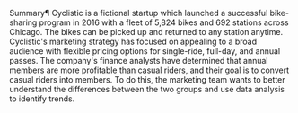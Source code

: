 Summary¶
Cyclistic is a fictional startup which launched a successful bike-sharing program in 2016 with a fleet of 5,824 bikes and 692 stations across Chicago. The bikes can be picked up and returned to any station anytime. Cyclistic's marketing strategy has focused on appealing to a broad audience with flexible pricing options for single-ride, full-day, and annual passes. The company's finance analysts have determined that annual members are more profitable than casual riders, and their goal is to convert casual riders into members. To do this, the marketing team wants to better understand the differences between the two groups and use data analysis to identify trends.
